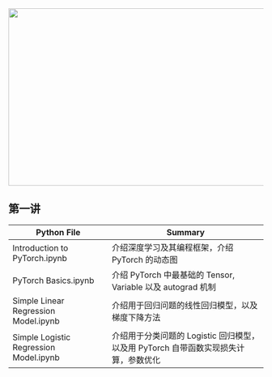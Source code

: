 <div align=center><img width="650" height="350" src="https://github.com/zheng992328/PyTorch_Tutorial/blob/master/figs/pytorch.png"/></div>
 

## 第一讲

Python File | Summary
------ | ------  
Introduction to PyTorch.ipynb | 介绍深度学习及其编程框架，介绍 PyTorch 的动态图
PyTorch Basics.ipynb | 介绍 PyTorch 中最基础的 Tensor, Variable 以及 autograd 机制
Simple Linear Regression Model.ipynb | 介绍用于回归问题的线性回归模型，以及梯度下降方法
Simple Logistic Regression Model.ipynb | 介绍用于分类问题的 Logistic 回归模型，以及用 PyTorch 自带函数实现损失计算，参数优化

